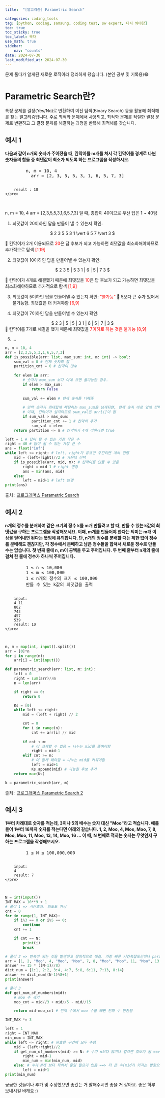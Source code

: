 ```yaml
---
title:  "[알고리즘] Parametric Search" 

categories: coding_tools
tag: [python, coding, samsung, coding test, sw expert, 다시 봐야함]
toc: true
toc_sticky: true
toc_label: 목차
use_math: true
sidebar:
    nav: "counts"
date: 2024-07-30
last_modified_at: 2024-07-30
---
```


문제 풀다가 알게된 새로운 로직이라 정리하게 됐습니다. (본인 공부 및 기록용)😁

# Parametric Search란?
특정 문제를 결정(Yes/No)로 변환하여 이진 탐색(Binary Search) 등을 활용해 최적해를 찾는 알고리즘입니다. 주로 최적화 문제에서 사용되고, 최적화 문제를 적절한 결정 문제로 변환하고 그 결정 문제를 해결하는 과정을 반복해 최적해를 찾습니다.

## 예시 1

<div class="notice--info">
    <h4>다음과 같이 n개의 숫자가 주어졌을 때, 칸막이를 m개를 쳐서 각 칸막이를 경계로 나뉜 숫자들의 합들 중 최댓값이 최소가 되도록 하는 프로그램을 작성하시오.</h4>
    <pre>
        n, m = 10, 4
          arr = [2, 3, 5, 5, 3, 1, 6, 5, 7, 3]

        result : 10
    </pre>
</div>

n, m = 10, 4
arr = [2,3,5,5,3,1,6,5,7,3] 일 때, 총합이 40이므로 우선 답은 1 ~ 40임

1) 최댓값이 20이하인 답을 만들어 낼 수 있는지 확인: 
<div align="center">
$
2 3 5 5 3 1 \vert 6 5 7 \vert 3
$
</div>

🚀 칸막이가 2개 이용되므로 <span style="color:red;">20</span>은 답 후보가 되고 가능하면 최댓값을 최소화해야하므로 추가적으로 탐색 <span style="color:red;">[1,19]</span>

2) 최댓값이 10이하인 답을 만들어낼 수 있는지 확인:
<div align="center">
$
2 3 5 | 5 3 1 | 6 | 5 | 7 3
$
</div>

🚀 칸막이가 4개로 해결했기 때문에 최댓값을 <span style="color:red;">10</span>은 답 후보가 되고 가능하면 최댓값을 최소화해야하므로 추가적으로 탐색 <span style="color:red;">[1,9]</span>

3) 최댓값이 5이하인 답을 만들어낼 수 있는지 확인: <span style="color:red;">"불가능"</span>
🚀 5보다 큰 수가 있어서 불가능함. 최댓값은 더 커져야함 <span style="color:red;">[6,9]</span>

4) 최댓값이 7이하인 답을 만들어낼 수 있는지 확인: 
<div align="center">
$
2 3 | 5 | 5 | 3 1 | 6 | 5 | 7 | 3
$
</div>
🚀 칸막이를 7개로 해결을 했기 때문에 최댓값을 <span style="color:red;">7이하로 하는 것은 불가능 [8,9]</span>

5) ... 

```python
n, m = 10, 4
arr = [2,3,5,5,3,1,6,5,7,3]
def is_possible(arr: list, max_sum: int, m: int) -> bool:
    sum_val = 0 # 현재 숫자의 합
    partition_cnt = 0 # 칸막이 갯수
    
    for elem in arr:
        # 숫자가 max_sum 보다 아예 크면 불가능한 경우.
        if elem > max_sum:
            return False
        
        sum_val += elem # 현재 숫자를 더해줌
        
        # 만약 숫자가 최대합에 해당하는 max_sum을 넘게되면, 현재 숫자 바로 앞에 칸막이를 설치해야함
        # 이때, 칸막이가 설치되므로 sum_val은 arr[i]이 됨
        if sum_val > max_sum:
            partition_cnt += 1 # 칸막이 추가
            sum_val = elem
    return partition <= m # 칸막이가 4개 이하라면 true

left = 1 # 답이 될 수 있는 가장 작은 수
right = 40 # 답이 될 수 있는 가장 큰 수
ans = float("inf")
while left <= right: # left, right가 유효한 구간이면 계속 진행
    mid = (left+right)//2 # 가운데 선택
    if is_possible(arr, mid, m): # 칸막이를 만들 수 있음 
        right = mid-1 # right 변경
        ans = min(ans, mid)
    else:
        left = mid+1 # left 변경
print(ans)
```

출처 : [프로그래머스 Parametric Search](https://www.codetree.ai/missions/8/problems/distributing-integers/introduction)

## 예시 2
<div class="notice--info">
    <h4>n개의 정수를 분배하여 같은 크기의 정수 k를 m개 만들려고 할 때, 만들 수 있는 k값의 최댓값을 구하는 프로그램을 작성해보세요. 이때, m개를 만들어야 한다는 의미는 m개 이상을 얻어내면 된다는 뜻임에 유의합니다. 단, n개의 정수를 분배할 때는 제한 없이 정수를 분배해도 괜찮지만, 각 정수에서 분배하고 남은 정수들을 합쳐서 새로운 정수로 만들 수는 없습니다. 첫 번째 줄에 n, m이 공백을 두고 주어집니다. 두 번째 줄부터 n개의 줄에 걸쳐 한 줄에 정수가 하나씩 주어집니다.</h4>
    <pre>
        1 ≤ n ≤ 10,000
        1 ≤ m ≤ 100,000
        1 ≤ n개의 정수의 크기 ≤ 100,000
        만들 수 있는 k값의 최댓값을 출력

        input:
        4 11
        802
        743
        457
        539
        result: 10
    </pre>
</div>


```python
n, m = map(int, input().split())
arr = [0]*n
for i in range(n):
    arr[i] = int(input())

def parametric_search(arr: list, m: int):
    left = 0
    right = sum(arr)//m
    n = len(arr)

    if right == 0:
        return 0

    Ks = [0]
    while left <= right:
        mid = (left + right) // 2

        cnt = 0
        for i in range(n):
            cnt += arr[i] // mid
        
        if cnt < m:
            # 더 크게할 수 있음 = 나누는 mid를 줄여야함
            right = mid-1
        elif cnt >= m:
            # 더 잘게 해야함 = 나누는 mid를 키워야함
            left = mid+1
            Ks.append(mid) # 가능한 후보 추가
    return max(Ks)

k = parametric_search(arr, m)
```
출처 : [프로그래머스 Parametric Search 2](https://www.codetree.ai/missions/8/problems/distributing-integers/description)


## 예시 3
<div class="notice--info">
    <h4>1부터 차례대로 숫자를 적는데, 3이나 5의 배수는 숫자 대신 "Moo"라고 적습니다. 예를 들어 1부터 16까지 숫자를 적는다면 아래와 같습니다.
    1, 2, Moo, 4, Moo, Moo, 7, 8, Moo, Moo, 11, Moo, 13, 14, Moo, 16 ... 이 때, N 번째로 적히는 숫자는 무엇인지 구하는 프로그램을 작성해보시오.</h4>
    <pre>
        1 ≤ N ≤ 100,000,000

        input:
        4
        result: 7
    </pre>
</div>

```python
N = int(input())
INT_MAX = 10**9 + 1
# 풀이 1 => 시간초과. 의도도 아님
cnt = 0
for in range(1, INT_MAX):
    if i%3 == 0 or i%5 == 0:
        continue
    cnt += 1

    if cnt == N:
        print(i)
        break

# 풀이 2 => 반복이 되는 것을 발견하고 창의적으로 해결. 가장 빠른 시간복잡도긴하나 parametric_search 구현이 목표임
arr = [1, 2, "Moo", 4, "Moo", "Moo", 7, 8, "Moo", "Moo", 11, "Moo", 13, 14, "Moo"]
answer += 15 * ((N-1)//8)
dict_num = {1:1, 2:2, 3:4, 4:7, 5:8, 6:11, 7:13, 8:14}
answer += dict_num[(N-1)%8+1]
print(answer)

# 풀이 3
def get_num_of_numbers(mid):
    # moo 수 세기
    moo_cnt = mid//3 + mid//5 - mid//15

    return mid-moo_cnt # 전체 수에서 moo 수를 빼면 진짜 수 반환됨

INT_MAX *= 3

left = 1
right = INT_MAX
min_num = INT_MAX
while left <= right: # 유효한 구간에 모두 수행
    mid = (left+right)//2
    if get_num_of_numbers(mid) >= N: # 수가 n보다 많거나 같으면 후보가 됨 ==> 더 작은 수(mid가 작아지는 방향으로)를 탐방해야함
        right = mid-1
        min_num = min(min_num, mid)
    else: # 수가 N개 보다 적어서 줄일 필요가 있음 ==> 더 큰 수(mid가 커지는 방향으로)를 탐방해야함
        left = mid+1
print(min_num)
```

궁금한 것들이나 추가 및 수정했으면 좋겠는 거 말해주시면 좋을 거 같아요.
좋은 하루 보내시길 바래요 :)
